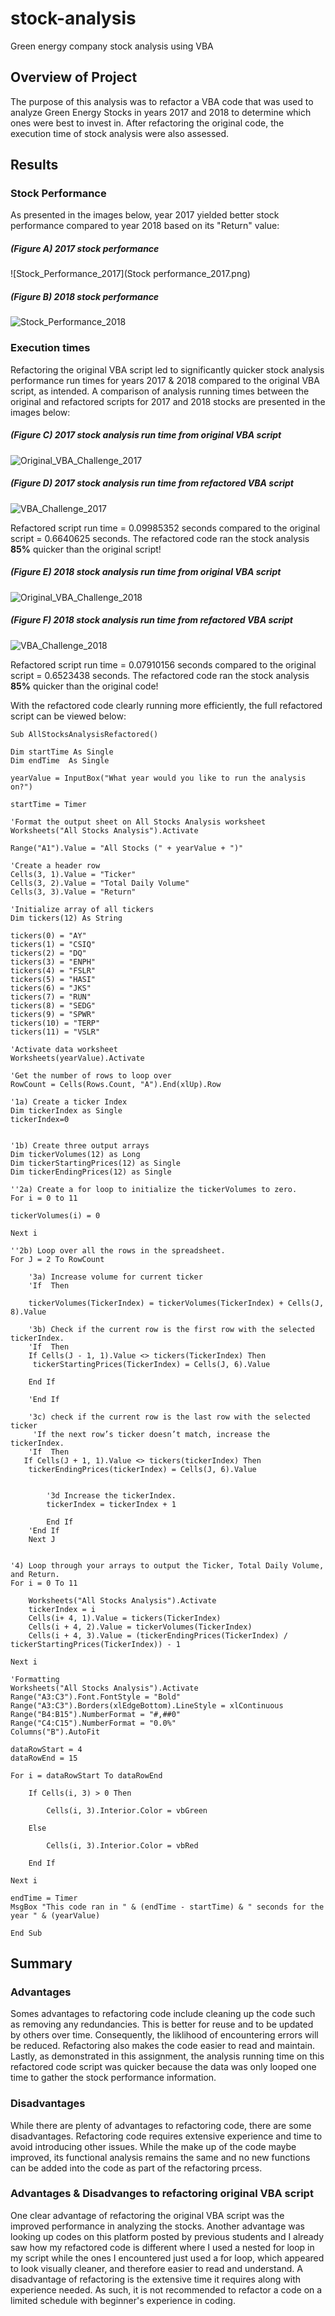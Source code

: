 # stock-analysis
Green energy company stock analysis using VBA

## Overview of Project
The purpose of this analysis was to refactor a VBA code that was used to analyze Green Energy Stocks in years 2017 and 2018 to determine which ones were best to invest in. After refactoring the original code, the execution time of stock analysis were also assessed.
## Results

### Stock Performance
As presented in the images below, year 2017 yielded better stock performance compared to year 2018 based on its "Return" value:

##### (Figure A) 2017 stock performance
![Stock_Performance_2017](Stock performance_2017.png)

##### (Figure B) 2018 stock performance
![Stock_Performance_2018](Stock_performance_2018.png)

### Execution times
Refactoring the original VBA script led to significantly quicker stock analysis performance run times for years 2017 & 2018 compared to the original VBA script, as intended. A comparison of analysis running times between the original and refactored scripts for 2017 and 2018 stocks are presented in the images below:

##### (Figure C) 2017 stock analysis run time from original VBA script
![Original_VBA_Challenge_2017](Original_VBA_Challenge_2017.png)
##### (Figure D) 2017 stock analysis run time from refactored VBA script
![VBA_Challenge_2017](VBA_Challenge_2017.png)

Refactored script run time = 0.09985352 seconds compared to the original script = 0.6640625 seconds. The refactored code ran the stock analysis __85%__ quicker than the original script!

##### (Figure E) 2018 stock analysis run time from original VBA script
![Original_VBA_Challenge_2018](Original_VBA_Challenge_2018.png)
##### (Figure F) 2018 stock analysis run time from refactored VBA script
![VBA_Challenge_2018](VBA_Challenge_2018.png)

Refactored script run time = 0.07910156 seconds compared to the original script = 0.6523438  seconds. The refactored code ran the stock analysis __85%__ quicker than the original code!

With the refactored code clearly running more efficiently, the full refactored script can be viewed below:



    Sub AllStocksAnalysisRefactored()
    
    Dim startTime As Single
    Dim endTime  As Single

    yearValue = InputBox("What year would you like to run the analysis on?")

    startTime = Timer
    
    'Format the output sheet on All Stocks Analysis worksheet
    Worksheets("All Stocks Analysis").Activate
    
    Range("A1").Value = "All Stocks (" + yearValue + ")"
    
    'Create a header row
    Cells(3, 1).Value = "Ticker"
    Cells(3, 2).Value = "Total Daily Volume"
    Cells(3, 3).Value = "Return"

    'Initialize array of all tickers
    Dim tickers(12) As String
    
    tickers(0) = "AY"
    tickers(1) = "CSIQ"
    tickers(2) = "DQ"
    tickers(3) = "ENPH"
    tickers(4) = "FSLR"
    tickers(5) = "HASI"
    tickers(6) = "JKS"
    tickers(7) = "RUN"
    tickers(8) = "SEDG"
    tickers(9) = "SPWR"
    tickers(10) = "TERP"
    tickers(11) = "VSLR"
    
    'Activate data worksheet
    Worksheets(yearValue).Activate
    
    'Get the number of rows to loop over
    RowCount = Cells(Rows.Count, "A").End(xlUp).Row
    
    '1a) Create a ticker Index
    Dim tickerIndex as Single
    tickerIndex=0
    

    '1b) Create three output arrays   
    Dim tickerVolumes(12) as Long
    Dim tickerStartingPrices(12) as Single
    Dim tickerEndingPrices(12) as Single
    
    ''2a) Create a for loop to initialize the tickerVolumes to zero. 
    For i = 0 to 11

    tickerVolumes(i) = 0

    Next i
         
    ''2b) Loop over all the rows in the spreadsheet. 
    For J = 2 To RowCount
    
        '3a) Increase volume for current ticker
        'If  Then

        tickerVolumes(TickerIndex) = tickerVolumes(TickerIndex) + Cells(J, 8).Value

        '3b) Check if the current row is the first row with the selected tickerIndex.
        'If  Then
        If Cells(J - 1, 1).Value <> tickers(TickerIndex) Then
         tickerStartingPrices(TickerIndex) = Cells(J, 6).Value
        
        End If

        'End If
        
        '3c) check if the current row is the last row with the selected ticker
         'If the next row’s ticker doesn’t match, increase the tickerIndex.
        'If  Then
       If Cells(J + 1, 1).Value <> tickers(tickerIndex) Then
        tickerEndingPrices(tickerIndex) = Cells(J, 6).Value


            '3d Increase the tickerIndex. 
            tickerIndex = tickerIndex + 1

            End If
        'End If
        Next J
   
    
    '4) Loop through your arrays to output the Ticker, Total Daily Volume, and Return.
    For i = 0 To 11
        
        Worksheets("All Stocks Analysis").Activate
        tickerIndex = i
        Cells(i+ 4, 1).Value = tickers(TickerIndex)
        Cells(i + 4, 2).Value = tickerVolumes(TickerIndex)
        Cells(i + 4, 3).Value = (tickerEndingPrices(TickerIndex) / tickerStartingPrices(TickerIndex)) - 1
        
    Next i
    
    'Formatting
    Worksheets("All Stocks Analysis").Activate
    Range("A3:C3").Font.FontStyle = "Bold"
    Range("A3:C3").Borders(xlEdgeBottom).LineStyle = xlContinuous
    Range("B4:B15").NumberFormat = "#,##0"
    Range("C4:C15").NumberFormat = "0.0%"
    Columns("B").AutoFit

    dataRowStart = 4
    dataRowEnd = 15

    For i = dataRowStart To dataRowEnd
        
        If Cells(i, 3) > 0 Then
            
            Cells(i, 3).Interior.Color = vbGreen
            
        Else
        
            Cells(i, 3).Interior.Color = vbRed
            
        End If
        
    Next i
 
    endTime = Timer
    MsgBox "This code ran in " & (endTime - startTime) & " seconds for the year " & (yearValue)

    End Sub

## Summary
### Advantages
Somes advantages to refactoring code include cleaning up the code such as removing any redundancies. This is better for reuse and to be updated by others over time. Consequently, the liklihood of encountering errors will be reduced. Refactoring also makes the code easier to read and maintain. Lastly, as demonstrated in this assignment, the analysis running time on this refactored code script was quicker because the data was only looped one time to gather the stock performance information.
### Disadvantages
While there are plenty of advantages to refactoring code, there are some disadvantages. Refactoring code requires extensive experience and time to avoid introducing other issues. While the make up of the code maybe improved, its functional analysis remains the same and no new functions can be added into the code as part of the refactoring prcess. 
### Advantages & Disadvanges to refactoring original VBA script
One clear advantage of refactoring the original VBA script was the improved performance in analyzing the stocks. Another advantage was looking up codes on this platform posted by previous students and I already saw how my refactored code is different where I used a nested for loop in my script while the ones I encountered just used a for loop, which appeared to look visually cleaner, and therefore easier to read and understand.  A disadvantage of refactoring is the extensive time it requires along with experience needed. As such, it is not recommended to refactor a code on a limited schedule with beginner's experience in coding.
